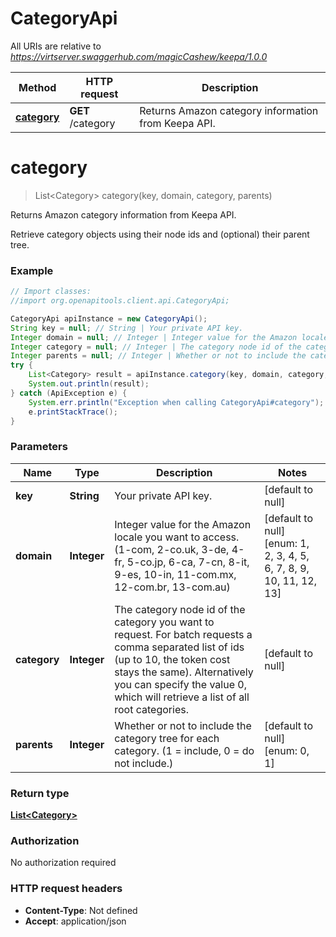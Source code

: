 # CategoryApi

All URIs are relative to *https://virtserver.swaggerhub.com/magicCashew/keepa/1.0.0*

Method | HTTP request | Description
------------- | ------------- | -------------
[**category**](CategoryApi.md#category) | **GET** /category | Returns Amazon category information from Keepa API.


<a name="category"></a>
# **category**
> List&lt;Category&gt; category(key, domain, category, parents)

Returns Amazon category information from Keepa API.

Retrieve category objects using their node ids and (optional) their parent tree.

### Example
```java
// Import classes:
//import org.openapitools.client.api.CategoryApi;

CategoryApi apiInstance = new CategoryApi();
String key = null; // String | Your private API key.
Integer domain = null; // Integer | Integer value for the Amazon locale you want to access. (1-com, 2-co.uk, 3-de, 4-fr, 5-co.jp, 6-ca, 7-cn, 8-it, 9-es, 10-in, 11-com.mx, 12-com.br, 13-com.au)
Integer category = null; // Integer | The category node id of the category you want to request. For batch requests a comma separated list of ids (up to 10, the token cost stays the same). Alternatively you can specify the value 0, which will retrieve a list of all root categories.
Integer parents = null; // Integer | Whether or not to include the category tree for each category. (1 = include, 0 = do not include.)
try {
    List<Category> result = apiInstance.category(key, domain, category, parents);
    System.out.println(result);
} catch (ApiException e) {
    System.err.println("Exception when calling CategoryApi#category");
    e.printStackTrace();
}
```

### Parameters

Name | Type | Description  | Notes
------------- | ------------- | ------------- | -------------
 **key** | **String**| Your private API key. | [default to null]
 **domain** | **Integer**| Integer value for the Amazon locale you want to access. (1-com, 2-co.uk, 3-de, 4-fr, 5-co.jp, 6-ca, 7-cn, 8-it, 9-es, 10-in, 11-com.mx, 12-com.br, 13-com.au) | [default to null] [enum: 1, 2, 3, 4, 5, 6, 7, 8, 9, 10, 11, 12, 13]
 **category** | **Integer**| The category node id of the category you want to request. For batch requests a comma separated list of ids (up to 10, the token cost stays the same). Alternatively you can specify the value 0, which will retrieve a list of all root categories. | [default to null]
 **parents** | **Integer**| Whether or not to include the category tree for each category. (1 &#x3D; include, 0 &#x3D; do not include.) | [default to null] [enum: 0, 1]

### Return type

[**List&lt;Category&gt;**](Category.md)

### Authorization

No authorization required

### HTTP request headers

 - **Content-Type**: Not defined
 - **Accept**: application/json

